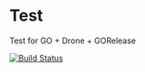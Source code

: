 # Test 

Test for GO + Drone + GORelease

[![Build Status](https://cloud.drone.io/api/badges/kuetemeier/gorelease-drone-test/status.svg)](https://cloud.drone.io/kuetemeier/test)


